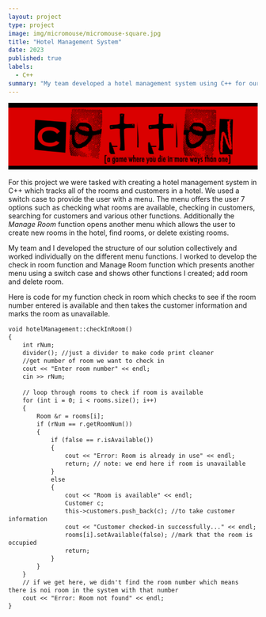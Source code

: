 ```yaml
---
layout: project
type: project
image: img/micromouse/micromouse-square.jpg
title: "Hotel Management System"
date: 2023
published: true
labels:
  - C++
summary: "My team developed a hotel management system using C++ for our ICS 212 final"
---
```

<img class="img-fluid" src="../img/cotton/cotton-header.png">

For this project we were tasked with creating a hotel management system in C++ which tracks all of the rooms and customers in a hotel. We used a switch case to provide the user with a menu. The menu offers the user 7 options such as checking what rooms are available, checking in customers, searching for customers and various other functions. Additionally the _Manage Room_ function opens another menu which allows the user to create new rooms in the hotel, find rooms, or delete existing rooms.

My team and I developed the structure of our solution collectively and worked individually on the different menu functions. I worked to develop the check in room function and  Manage Room function which presents another menu using a switch case and shows other functions I created; add room and delete room.

Here is code for my function check in room which checks to see if the room number entered is available and then takes the customer information and marks the room as unavailable.

```
void hotelManagement::checkInRoom() 
{
    int rNum;
    divider(); //just a divider to make code print cleaner
    //get number of room we want to check in 
    cout << "Enter room number" << endl; 
    cin >> rNum;

    // loop through rooms to check if room is available
    for (int i = 0; i < rooms.size(); i++)
    {
        Room &r = rooms[i];
        if (rNum == r.getRoomNum())
        {
            if (false == r.isAvailable())
            {
                cout << "Error: Room is already in use" << endl;
                return; // note: we end here if room is unavailable
            }
            else
            {
                cout << "Room is available" << endl;
                Customer c;
                this->customers.push_back(c); //to take customer information 
                cout << "Customer checked-in successfully..." << endl;
                rooms[i].setAvailable(false); //mark that the room is occupied
                return;
            }
        }
    }
    // if we get here, we didn't find the room number which means there is noi room in the system with that number
    cout << "Error: Room not found" << endl;
}
```
